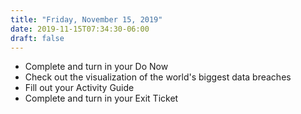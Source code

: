 ```yaml
---
title: "Friday, November 15, 2019"
date: 2019-11-15T07:34:30-06:00
draft: false
---
```


- Complete and turn in your Do Now
- Check out the visualization of the world's biggest data breaches
- Fill out your Activity Guide
- Complete and turn in your Exit Ticket